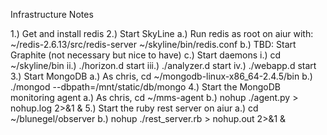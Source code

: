 Infrastructure Notes

1.) Get and install redis
2.) Start SkyLine
    a.) Run redis as root on aiur with:  ~/redis-2.6.13/src/redis-server ~/skyline/bin/redis.conf
    b.) TBD:  Start Graphite (not necessary but nice to have)
    c.) Start daemons
        i.)   cd ~/skyline/bin
        ii.)  ./horizon.d start
        iii.) ./analyzer.d start
        iv.)  ./webapp.d start
3.) Start MongoDB
    a.) As chris, cd ~/mongodb-linux-x86_64-2.4.5/bin
    b.) ./mongod --dbpath=/mnt/static/db/mongo
4.) Start the MongoDB monitoring agent
    a.) As chris, cd ~/mms-agent
    b.) nohup ./agent.py > nohup.log 2>&1 &
5.)  Start the ruby rest server on aiur
    a.) cd ~/blunegel/observer
    b.) nohup ./rest_server.rb > nohup.out 2>&1 &